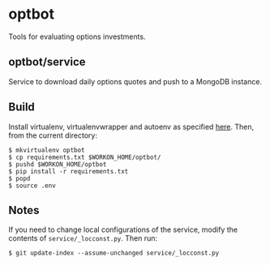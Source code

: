 optbot
==
Tools for evaluating options investments.

optbot/service
--
Service to download daily options quotes and push to a MongoDB instance.

Build
--
Install virtualenv, virtualenvwrapper and autoenv as specified [here](http://docs.python-guide.org/en/latest/dev/virtualenvs/).
Then, from the current directory:

    $ mkvirtualenv optbot
    $ cp requirements.txt $WORKON_HOME/optbot/
    $ pushd $WORKON_HOME/optbot
    $ pip install -r requirements.txt
    $ popd
    $ source .env

Notes
--
If you need to change local configurations of the service, modify the contents of
`service/_locconst.py`. Then run:

    $ git update-index --assume-unchanged service/_locconst.py
